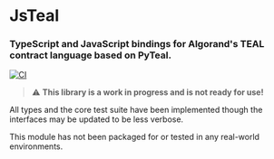 # JsTeal
### TypeScript and JavaScript bindings for Algorand's TEAL contract language based on PyTeal.
[![CI](https://github.com/DavidSeptimus/jsteal/actions/workflows/main.yml/badge.svg)](https://github.com/DavidSeptimus/jsteal/actions/workflows/main.yml)

> :warning: **This library is a work in progress and is not ready for use!**


All types and the core test suite have been implemented though the interfaces may be updated to be less verbose.

This module has not been packaged for or tested in any real-world environments.
